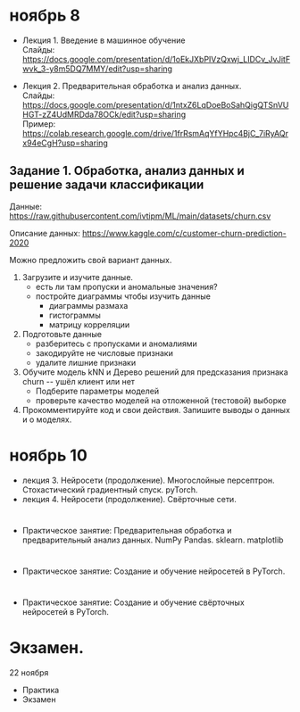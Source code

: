 # ноябрь 8
- Лекция 1. Введение в машинное обучение   
Слайды: https://docs.google.com/presentation/d/1oEkJXbPIVzQxwj_LIDCv_JvJitFwvk_3-y8m5DQ7MMY/edit?usp=sharing

- Лекция 2. Предварительная обработка и анализ данных. \
  Слайды: https://docs.google.com/presentation/d/1ntxZ6LqDoeBoSahQigQTSnVUHGT-zZ4UdMRDda78OCk/edit?usp=sharing \
  Пример: https://colab.research.google.com/drive/1frRsmAqYfYHpc4BjC_7iRyAQrx94eCgH?usp=sharing
  
##  Задание 1. Обработка, анализ данных и решение задачи классификации
Данные: https://raw.githubusercontent.com/ivtipm/ML/main/datasets/churn.csv

Описание данных: https://www.kaggle.com/c/customer-churn-prediction-2020

Можно предложить свой вариант данных.

1. Загрузите и изучите данные. 
    - есть ли там пропуски и аномальные значения?
    - постройте диаграммы чтобы изучить данные
      - диаграммы размаха
      - гистограммы
      - матрицу корреляции
1. Подготовьте данные
    - разберитесь с пропусками и аномалиями
    - закодируйте не числовые признаки
    - удалите лишние признаки
3. Обучите модель kNN и Дерево решений для предсказания признака churn -- ушёл клиент или нет
    - Подберите параметры моделей
    - проверьте качество моделей на отложенной (тестовой) выборке
1. Прокомментируйте код и свои действия. Запишите выводы о данных и о моделях. 


# ноябрь 10
- лекция 3. Нейросети (продолжение). Многослойные персептрон. Стохастический градиентный спуск. pyTorch. 
- лекция 4. Нейросети (продолжение). Свёрточные сети. 

# 
- Практическое занятие: Предварительная обработка и предварительный анализ данных. NumPy Pandas. sklearn. matplotlib 

# 
- Практическое занятие: Создание и обучение нейросетей в PyTorch. 

# 
- Практическое занятие: Создание и обучение свёрточных нейросетей в PyTorch. 

# Экзамен.
22 ноября
- Практика
- Экзамен
